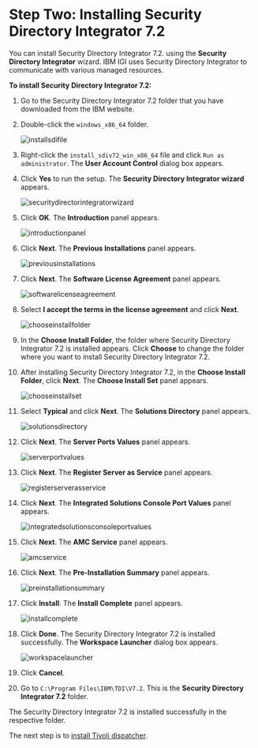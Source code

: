 [title]: # (int product)
[tags]: # (introduction)
[priority]: # (1)
[display]: # (none)

<!-- Change the file name, title, and main topic to reflect the name of the integration product. Add the initial configuration steps, usually the initial integration setup steps. -->


# Step Two: Installing Security Directory Integrator 7.2

You can install Security Directory Integrator 7.2. using the **Security Directory Integrator** wizard. IBM IGI uses Security Directory Integrator to communicate with various managed resources. 

**To install Security Directory Integrator 7.2:**
1.	Go to the Security Directory Integrator 7.2 folder that you have downloaded from the IBM website.
2.	Double-click the `windows_x86_64` folder.

     ![installsdifile](media\steptwo\installsdifile.png)

3.	Right-click the `install_sdiv72_win_x86_64` file and click `Run as administrator`. The **User Account Control** dialog box appears.
4.	Click **Yes** to run the setup. The **Security Directory Integrator wizard** appears.
 
     ![securitydirectorintegratorwizard](media\steptwo\securitydirectorintegratorwizard.png)

5.	Click **OK**. The **Introduction** panel appears.

     ![introductionpanel](media\steptwo\introductionpanel.png)

6.	 Click **Next**. The **Previous Installations** panel appears.

     ![previousinstallations](media\steptwo\previousinstallations.png)
 
7.	 Click **Next**. The **Software License Agreement** panel appears.

     ![softwarelicenseagreement](media\steptwo\softwarelicenseagreement.png)

8.	 Select **I accept the terms in the license agreement** and click **Next**.

     ![chooseinstallfolder](media\steptwo\chooseinstallfolder.png)

9.	In the **Choose Install Folder**, the folder where Security Directory Integrator 7.2 is installed appears. Click **Choose** to change the folder where you want to install Security Directory Integrator 7.2.
10.	After installing Security Directory Integrator 7.2, in the **Choose Install Folder**, click **Next**. The **Choose Install Set** panel appears.

     ![chooseinstallset](media\steptwo\chooseinstallset.png)

11.	 Select **Typical** and click **Next**. The **Solutions Directory** panel appears.

     ![solutionsdirectory](media\steptwo\solutionsdirectory.png)

12.	 Click **Next**. The **Server Ports Values** panel appears.

     ![serverportvalues](media\steptwo\serverportvalues.png)

13.	 Click **Next**. The **Register Server as Service** panel appears.

     ![registerserverasservice](media\steptwo\registerserverasservice.png)

14.	 Click **Next**. The **Integrated Solutions Console Port Values** panel appears.

     ![integratedsolutionsconsoleportvalues](media\steptwo\integratedsolutionsconsoleportvalues.png)

15.	 Click **Next**. The **AMC Service** panel appears.

     ![amcservice](media\steptwo\amcservice.png)

16.	 Click **Next**. The **Pre-Installation Summary** panel appears.

     ![preinstallationsummary](media\steptwo\preinstallationsummary.png)

17.	 Click **Install**. The **Install Complete** panel appears.

     ![installcomplete](media\steptwo\installcomplete.png)

18.	 Click **Done**. The Security Directory Integrator 7.2 is installed successfully. The **Workspace Launcher** dialog box appears.

     ![workspacelauncher](media\steptwo\workspacelauncher.png)

19.	 Click **Cancel**.
20.	Go to `C:\Program Files\IBM\TDI\V7.2`. This is the **Security Directory Integrator 7.2** folder.

The Security Directory Integrator 7.2 is installed successfully in the respective folder.

The next step is to [install Tivoli dispatcher](steps\stepthreeinstalllingtivolidispatcher.md). 

